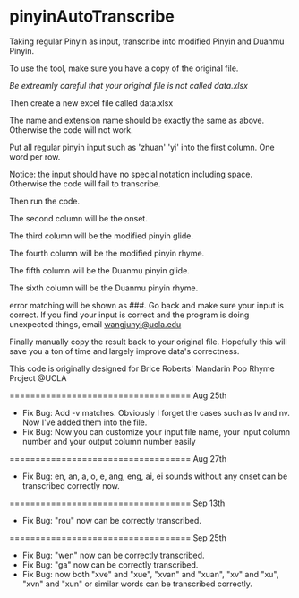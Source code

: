 # pinyinAutoTranscribe
Taking regular Pinyin as input, transcribe into modified Pinyin and Duanmu Pinyin.

To use the tool, make sure you have a copy of the original file.

*Be extreamly careful that your original file is not called data.xlsx*

Then create a new excel file called data.xlsx

The name and extension name should be exactly the same as above. Otherwise the code will not work.

Put all regular pinyin input such as 'zhuan' 'yi' into the first column. One word per row.

Notice: the input should have no special notation including space. Otherwise the code will fail to transcribe.

Then run the code.

The second column will be the onset.

The third column will be the modified pinyin glide.

The fourth column will be the modified pinyin rhyme.

The fifth column will be the Duanmu pinyin glide.

The sixth column will be the Duanmu pinyin rhyme.

error matching will be shown as ###. Go back and make sure your input is correct. If you find your input is correct and the program is doing unexpected things, email wangjunyi@ucla.edu

Finally manually copy the result back to your original file. Hopefully this will save you a ton of time and largely improve data's correctness.

This code is originally designed for Brice Roberts' Mandarin Pop Rhyme Project @UCLA


===================================
Aug 25th 
* Fix Bug: Add -v matches. Obviously I forget the cases such as lv and nv. Now I've added them into the file. 
* Fix Bug: Now you can customize your input file name, your input column number and your output column number easily

===================================
Aug 27th
* Fix Bug: en, an, a, o, e, ang, eng, ai, ei sounds without any onset can be transcribed correctly now.

===================================
Sep 13th
* Fix Bug: "rou" now can be correctly transcribed.

===================================
Sep 25th
* Fix Bug: "wen" now can be correctly transcribed.
* Fix Bug: "ga" now can be correctly transcribed.
* Fix Bug: now both "xve" and "xue", "xvan" and "xuan", "xv" and "xu", "xvn" and "xun" or similar words can be transcribed correctly. 
